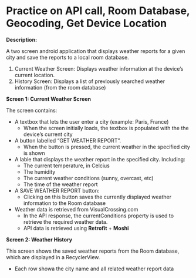 # Practice on API call, Room Database, Geocoding, Get Device Location

**Description:**

A two screen android application that displays weather reports for a given city and save the reports to a local room database.
1. Current Weather Screen: Displays weather information at the device’s current location.
2. History Screen: Displays a list of previously searched weather information (from the room database)

**Screen 1: Current Weather Screen**

The screen contains:
- A textbox that lets the user enter a city (example: Paris, France)
  - When the screen initially loads, the textbox is populated with the the device’s current city
- A button labelled “GET WEATHER REPORT”.
  - When the button is pressed, the current weather in the specified city is shown
-  A lable that displays the weather report in the specified city. Including:
   - The current temperature, in Celcius
   - The humidity
   - The current weather conditions (sunny, overcast, etc)
   - The time of the weather report
- A SAVE WEATHER REPORT button:
  - Clicking on this button saves the currently displayed weather information to the Room database
- Weather data is retrieved from VisualCrossing.com
  - In the API response, the currentConditions property is used to retrieve the required weather data.
  - API data is retrieved using **Retrofit** + **Moshi**
    
**Screen 2: Weather History**

This screen shows the saved weather reports from the Room database, which are displayed in a RecyclerView.
- Each row showa the city name and all related weather report data
